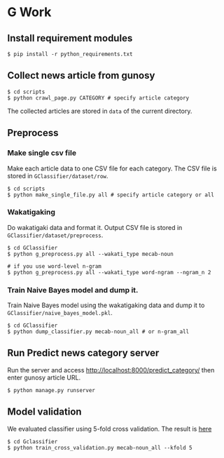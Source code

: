 # G Work

## Install requirement modules

``` shell
$ pip install -r python_requirements.txt
```

## Collect news article from gunosy

``` shell
$ cd scripts
$ python crawl_page.py CATEGORY # specify article category

```

The collected articles are stored in `data` of the current directory.

## Preprocess

### Make single csv file

Make each article data to one CSV file for each category. The CSV file is stored in `GClassifier/dataset/row`.

``` shell
$ cd scripts
$ python make_single_file.py all # specify article category or all
```

### Wakatigaking

Do wakatigaki data and format it. Output CSV file is stored in `GClassifier/dataset/preprocess`. 

``` shell
$ cd GClassifier
$ python g_preprocess.py all --wakati_type mecab-noun

# if you use word-level n-gram
$ python g_preprocess.py all --wakati_type word-ngram --ngram_n 2
```

### Train Naive Bayes model and dump it.

Train Naive Bayes model using the wakatigaking data and dump it to `GClassifier/naive_bayes_model.pkl`.

``` shell
$ cd GClassifier
$ python dump_classifier.py mecab-noun_all # or n-gram_all
```

## Run Predict news category server

Run the server and access [http://localhost:8000/predict_category/](http://localhost:8000/predict_category/) then enter gunosy article URL.

``` shell
$ python manage.py runserver
```

## Model validation

We evaluated classifier using 5-fold cross validation. The result is [here](https://github.com/shunk031/GWork/blob/master/GClassifier/README.md)

``` shell
$ cd Gclassifier
$ python train_cross_validation.py mecab-noun_all --kfold 5
```
